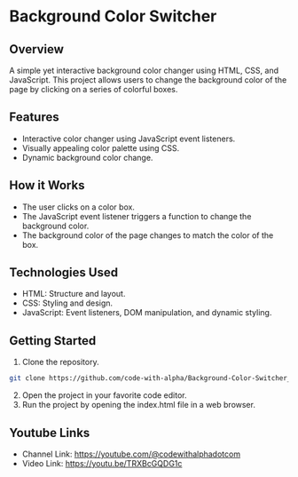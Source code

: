 # Background Color Switcher

## Overview

A simple yet interactive background color changer using HTML, CSS, and JavaScript. This project allows users to change the background color of the page by clicking on a series of colorful boxes.

## Features

- Interactive color changer using JavaScript event listeners.
- Visually appealing color palette using CSS.
- Dynamic background color change.

## How it Works

- The user clicks on a color box.
- The JavaScript event listener triggers a function to change the background color.
- The background color of the page changes to match the color of the box.

## Technologies Used

- HTML: Structure and layout.
- CSS: Styling and design.
- JavaScript: Event listeners, DOM manipulation, and dynamic styling.

## Getting Started

1. Clone the repository.
```bash
git clone https://github.com/code-with-alpha/Background-Color-Switcher_Youtube.git
```
2. Open the project in your favorite code editor.
3. Run the project by opening the index.html file in a web browser.

## Youtube Links
- Channel Link: https://youtube.com/@codewithalphadotcom
- Video Link: https://youtu.be/TRXBcGQDG1c